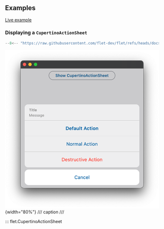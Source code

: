 ## Examples

[Live example](https://flet-controls-gallery.fly.dev/dialogs/cupertinobottomsheet)

### Displaying a `CupertinoActionSheet`

```python
--8<-- "https://raw.githubusercontent.com/flet-dev/flet/refs/heads/docs/sdk/python/examples/python/controls/cupertino-action-sheet/basic.py"
```

![cupertinoactionsheet](https://raw.githubusercontent.com/flet-dev/flet/docs/sdk/python/examples/python/controls/cupertino-action-sheet/media/basic.png){width="80%"}
/// caption
///

::: flet.CupertinoActionSheet
